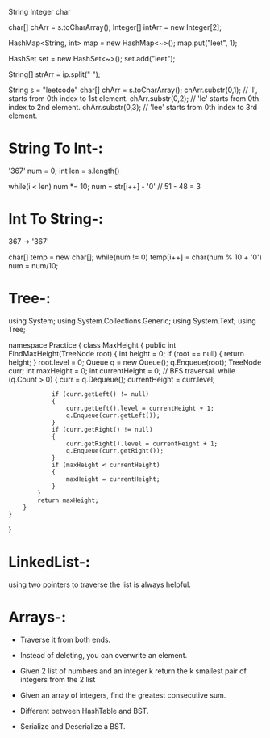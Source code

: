 String
Integer
char

char[] chArr = s.toCharArray();
Integer[] intArr = new Integer[2];

HashMap<String, int>  map = new HashMap<~>();
map.put("leet", 1);

HashSet<String> set = new HashSet<~>();
set.add("leet");

String[] strArr = ip.split(" ");


String s = "leetcode"
char[] chArr = s.toCharArray();
chArr.substr(0,1); // 'l', starts from 0th index to 1st element.
chArr.substr(0,2); // 'le' starts from 0th index to 2nd element.
chArr.substr(0,3); // 'lee' starts from 0th index to 3rd element.

String To Int-:
================
'367'
num = 0;
int len = s.length()

while(i < len)
num *= 10;
num = str[i++] - '0' // 51 - 48 = 3

Int To String-:
================

367 -> '367'

char[] temp = new char[];
while(num != 0)
temp[i++] = char(num % 10 + '0')
num = num/10;


Tree-:
======

using System;
using System.Collections.Generic;
using System.Text;
using Tree;

namespace Practice
{
    class MaxHeight
    {
        public int FindMaxHeight(TreeNode root)
        {
            int height = 0;
            if (root == null)
            {
                return height;
            }
            root.level = 0;
            Queue<TreeNode> q = new Queue<TreeNode>();
            q.Enqueue(root);
            TreeNode curr;
            int maxHeight = 0;
            int currentHeight = 0;
            // BFS traversal.
            while (q.Count > 0)
            {
                curr = q.Dequeue();
                currentHeight = curr.level;

                if (curr.getLeft() != null)
                {
                    curr.getLeft().level = currentHeight + 1;
                    q.Enqueue(curr.getLeft());
                }
                if (curr.getRight() != null)
                {
                    curr.getRight().level = currentHeight + 1;
                    q.Enqueue(curr.getRight());
                }
                if (maxHeight < currentHeight)
                {
                    maxHeight = currentHeight;
                }
            }
            return maxHeight;
        }
    }
}

LinkedList-:
=============
using two pointers to traverse the list is always helpful.

Arrays-:
=========
* Traverse it from both ends.
* Instead of deleting, you can overwrite an element.

* Given 2 list of numbers and an integer k return the k smallest pair of integers from the 2 list

* Given an array of integers, find the greatest consecutive sum.  

* Different between HashTable and BST.

* Serialize and Deserialize a BST.

